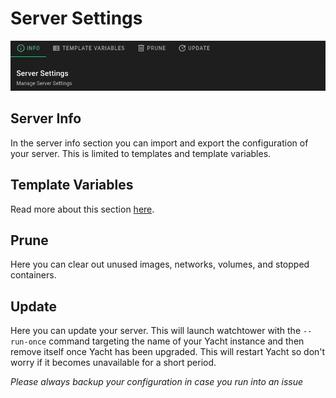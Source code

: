 # Server Settings

![Server Settings Page](Images/Yacht-ServerSettings.png)

## Server Info
In the server info section you can import and export the configuration of your server. This is limited to templates and template variables.

## Template Variables
Read more about this section [here](../Templates/variables.md).

## Prune
Here you can clear out unused images, networks, volumes, and stopped containers.

## Update
Here you can update your server. This will launch watchtower with the `--run-once` command targeting the name of your Yacht instance and then remove itself once Yacht has been upgraded. This will restart Yacht so don't worry if it becomes unavailable for a short period.

*Please always backup your configuration in case you run into an issue*